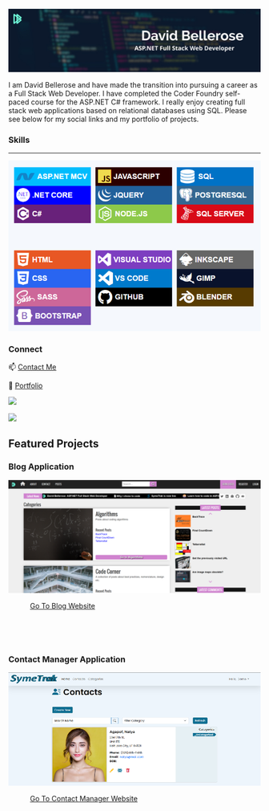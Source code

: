 ![David Bellerose Full Stack Web Developer](https://github.com/davidbellerose/davidbellerose/blob/main/linkedinbanner.jpg)


I am David Bellerose and have made the transition into pursuing a career as a Full Stack Web Developer. I have completed the Coder Foundry self-paced course for the ASP.NET C# framework.
I really enjoy creating full stack web applications based on relational databases using SQL. Please see below for my social links and my portfolio of projects.

### Skills
---
<img src="https://github.com/davidbellerose/davidbellerose/blob/main/skills.png" />


### Connect

 📫 [Contact Me](https://external.ink?to=https://www.davidbellerose.com/)
 
 💼 [Portfolio](https://external.ink?to=https://www.davidbellerose.com)
 
[<img src="https://img.shields.io/badge/Twitter-1DA1F2?style=for-the-badge&logo=twitter&logoColor=white" />](https://twitter.com/DavidEBellerose)

[<img src="https://img.shields.io/badge/LinkedIn-0077B5?style=for-the-badge&logo=linkedin&logoColor=white" />](https://www.linkedin.com/in/david-bellerose/)



## Featured Projects

### Blog Application
<img src="https://github.com/davidbellerose/davidbellerose/blob/main/blog03.png" />

&nbsp; &nbsp; &nbsp; &nbsp; &nbsp; &nbsp;[Go To Blog Website](https://david-bellerose-blog.up.railway.app/)

&nbsp;<br>&nbsp;<br>&nbsp;<br>

### Contact Manager Application
<img src="https://github.com/davidbellerose/davidbellerose/blob/main/SymeTrak.png" />

&nbsp; &nbsp; &nbsp; &nbsp; &nbsp; &nbsp;[Go To Contact Manager Website](https://symetrak-asp-net.up.railway.app/)

<!--
**davidbellerose/davidbellerose** is a ✨ _special_ ✨ repository because its `README.md` (this file) appears on your GitHub profile.

![David's github stats](https://github-readme-stats.vercel.app/api?username=davidbellerose)

Here are some ideas to get you started:

- 🔭 I’m currently working on ...
- 🌱 I’m currently learning ...
- 👯 I’m looking to collaborate on ...
- 🤔 I’m looking for help with ...
- 💬 Ask me about ...
- 📫 How to reach me: ...
- 😄 Pronouns: ...
- ⚡ Fun fact: ...
-->
